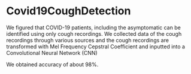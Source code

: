# Covid19CoughDetection
 We figured that COVID-19 patients, including the asymptomatic can be identified using only cough recordings.
 We collected data of the cough recordings through various sources and the cough recordings are transformed with Mel Frequency Cepstral Coefficient and inputted into a Convolutional Neural Network (CNN)

We obtained accuracy of about 98%.
